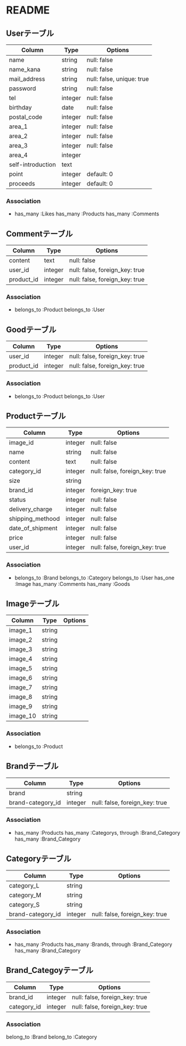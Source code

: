 # README

## Userテーブル
|Column|Type|Options|
|------|----|-------|
|name|string|null: false|
|name_kana|string|null: false|
|mail_address|string|null: false, unique: true|
|password|string|null: false|
|tel|integer|null: false|
|birthday|date|null: false|
|postal_code|integer|null: false|
|area_1|integer|null: false|
|area_2|integer|null: false|
|area_3|integer|null: false|
|area_4|integer||
|self-introduction|text||
|point|integer|default: 0|
|proceeds|integer|default: 0|
### Association
- has_many :Likes
  has_many :Products
  has_many :Comments


## Commentテーブル
|Column|Type|Options|
|------|----|-------|
|content|text|null: false|
|user_id|integer|null: false, foreign_key: true|
|product_id|integer|null: false, foreign_key: true|
### Association
- belongs_to :Product
  belongs_to :User


## Goodテーブル
|Column|Type|Options|
|------|----|-------|
|user_id|integer|null: false, foreign_key: true|
|product_id|integer|null: false, foreign_key: true|
### Association
- belongs_to :Product
  belongs_to :User


## Productテーブル
|Column|Type|Options|
|------|----|-------|
|image_id|integer|null: false|
|name|string|null: false|
|content|text|null: false|
|category_id|integer|null: false, foreign_key: true|
|size|string||
|brand_id|integer|foreign_key: true|
|status|integer|null: false|
|delivery_charge|integer|null: false|
|shipping_methood|integer|null: false|
|date_of_shipment|integer|null: false|
|price|integer|null: false|
|user_id|integer|null: false, foreign_key: true|
### Association
- belongs_to :Brand
  belongs_to :Category
  belongs_to :User
  has_one :Image
  has_many :Comments
  has_many :Goods


## Imageテーブル
|Column|Type|Options|
|------|----|-------|
|image_1|string||
|image_2|string||
|image_3|string||
|image_4|string||
|image_5|string||
|image_6|string||
|image_7|string||
|image_8|string||
|image_9|string||
|image_10|string||
### Association
- belongs_to :Product


## Brandテーブル
|Column|Type|Options|
|------|----|-------|
|brand|string||
|brand-category_id|integer|null: false, foreign_key: true|
### Association
  - has_many :Products
    has_many :Categorys, through :Brand_Category
    has_many :Brand_Category

## Categoryテーブル
|Column|Type|Options|
|------|----|-------|
|category_L|string||
|category_M|string||
|category_S|string||
|brand-category_id|integer|null: false, foreign_key: true|
### Association
- has_many :Products
  has_many :Brands, through :Brand_Category
  has_many :Brand_Category
  

## Brand_Categoyテーブル
|Column|Type|Options|
|------|----|-------|
|brand_id|integer|null: false, foreign_key: true|
|category_id|integer|null: false, foreign_key: true|
### Association
  belong_to :Brand
  belong_to :Category